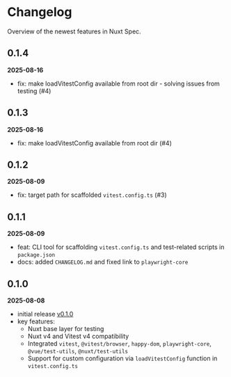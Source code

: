 # Changelog

Overview of the newest features in Nuxt Spec.

## 0.1.4

**2025-08-16**

- fix: make loadVitestConfig available from root dir - solving issues from testing (#4)

## 0.1.3

**2025-08-16**

- fix: make loadVitestConfig available from root dir (#4)

## 0.1.2

**2025-08-09**

- fix: target path for scaffolded `vitest.config.ts` (#3)

## 0.1.1

**2025-08-09**

- feat: CLI tool for scaffolding `vitest.config.ts` and test-related scripts in `package.json`
- docs: added `CHANGELOG.md` and fixed link to `playwright-core`

## 0.1.0

**2025-08-08**

- initial release [v0.1.0](https://github.com/AloisSeckar/nuxt-spec/releases/tag/v0.1.0)
- key features:
  - Nuxt base layer for testing
  - Nuxt v4 and Vitest v4 compatibility
  - Integrated `vitest`, `@vitest/browser`, `happy-dom`, `playwright-core`, `@vue/test-utils`, `@nuxt/test-utils`
  - Support for custom configuration via `loadVitestConfig` function in `vitest.config.ts`
